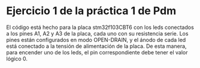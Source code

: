 # Ejercicio 1 de la práctica 1 de Pdm

El código está hecho para la placa stm32f103CBT6 con los leds conectados a los pines A1, A2 y A3 de la placa, cada uno con su resistencia serie. Los pines están configurados en modo OPEN-DRAIN, y el ánodo de cada led está conectado a la tensión de alimentación de la placa. De esta manera, para encender uno de los leds, el pin correspondiente debe tener el valor lógico 0.
